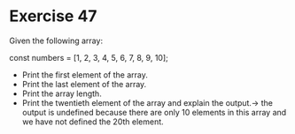 # Exercise 47

Given the following array:

const numbers = [1, 2, 3, 4, 5, 6, 7, 8, 9, 10];

- Print the first element of the array.
- Print the last element of the array.
- Print the array length.
- Print the twentieth element of the array and explain the output.-> the output is undefined because there are only 10 elements in this array and we have not defined the 20th element.
